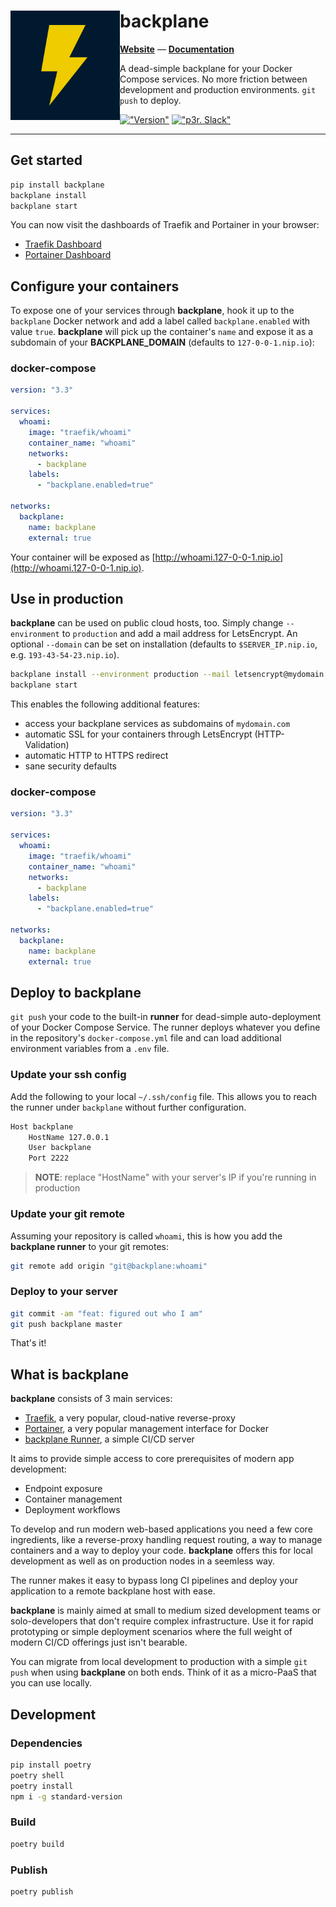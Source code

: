 <div>
  <img align="left" src="logo.png" width="175" alt="logo" />
  <h1 align="left">backplane</h1>
</div>

**[Website](https://backplane.sh)** — **[Documentation](https://backplane.sh/docs)**

A dead-simple backplane for your Docker Compose services. No more friction between development and production environments. `git push` to deploy.

[!["Version"](https://img.shields.io/github/v/tag/wearep3r/backplane?label=version)](https://github.com/wearep3r/backplane)
[!["p3r. Slack"](https://img.shields.io/badge/slack-@wearep3r/general-purple.svg?logo=slack&label=Slack)](https://join.slack.com/t/wearep3r/shared_invite/zt-d9ao21f9-pb70o46~82P~gxDTNy_JWw)

---

## Get started

```bash
pip install backplane
backplane install
backplane start
```

You can now visit the dashboards of Traefik and Portainer in your browser:

- [Traefik Dashboard](http://traefik.127-0-0-1.nip.io)
- [Portainer Dashboard](http://portainer.127-0-0-1.nip.io)

## Configure your containers

To expose one of your services through **backplane**, hook it up to the `backplane` Docker network and add a label called `backplane.enabled` with value `true`. **backplane** will pick up the container's `name` and expose it as a subdomain of your **BACKPLANE_DOMAIN** (defaults to `127-0-0-1.nip.io`):

### docker-compose

```yaml
version: "3.3"

services:
  whoami:
    image: "traefik/whoami"
    container_name: "whoami"
    networks:
      - backplane
    labels:
      - "backplane.enabled=true"

networks:
  backplane:
    name: backplane
    external: true
```

Your container will be exposed as [http://whoami.127-0-0-1.nip.io](http://whoami.127-0-0-1.nip.io).

## Use in production

**backplane** can be used on public cloud hosts, too. Simply change `--environment` to `production` and add a mail address for LetsEncrypt. An optional `--domain` can be set on installation (defaults to `$SERVER_IP.nip.io`, e.g. `193-43-54-23.nip.io`).

```bash
backplane install --environment production --mail letsencrypt@mydomain.com [--domain mydomain.com]
backplane start
```

This enables the following additional features:

- access your backplane services as subdomains of `mydomain.com`
- automatic SSL for your containers through LetsEncrypt (HTTP-Validation)
- automatic HTTP to HTTPS redirect
- sane security defaults

### docker-compose

```yaml
version: "3.3"

services:
  whoami:
    image: "traefik/whoami"
    container_name: "whoami"
    networks:
      - backplane
    labels:
      - "backplane.enabled=true"

networks:
  backplane:
    name: backplane
    external: true
```

## Deploy to backplane

`git push` your code to the built-in **runner** for dead-simple auto-deployment of your Docker Compose Service. The runner deploys whatever you define in the repository's `docker-compose.yml` file and can load additional environment variables from a `.env` file.

### Update your ssh config

Add the following to your local `~/.ssh/config` file. This allows you to reach the runner under `backplane` without further configuration.

```bash
Host backplane
    HostName 127.0.0.1
    User backplane
    Port 2222
```

> **NOTE**: replace "HostName" with your server's IP if you're running in production

### Update your git remote

Assuming your repository is called `whoami`, this is how you add the **backplane runner** to your git remotes:

```bash
git remote add origin "git@backplane:whoami"
```

### Deploy to your server

```bash
git commit -am "feat: figured out who I am"
git push backplane master
```

That's it!

## What is backplane

**backplane** consists of 3 main services:

- [Traefik](#), a very popular, cloud-native reverse-proxy
- [Portainer](#), a very popular management interface for Docker
- [backplane Runner](#), a simple CI/CD server

It aims to provide simple access to core prerequisites of modern app development:

- Endpoint exposure
- Container management
- Deployment workflows

To develop and run modern web-based applications you need a few core ingredients, like a reverse-proxy handling request routing, a way to manage containers and a way to deploy your code. **backplane** offers this for local development as well as on production nodes in a seemless way.

The runner makes it easy to bypass long CI pipelines and deploy your application to a remote backplane host with ease. 

**backplane** is mainly aimed at small to medium sized development teams or solo-developers that don't require complex infrastructure. Use it for rapid prototyping or simple deployment scenarios where the full weight of modern CI/CD offerings just isn't bearable.

You can migrate from local development to production with a simple `git push` when using **backplane** on both ends. Think of it as a micro-PaaS that you can use locally.

## Development

### Dependencies

```bash
pip install poetry
poetry shell
poetry install
npm i -g standard-version
```

### Build

```bash
poetry build
```

### Publish

```bash
poetry publish
```